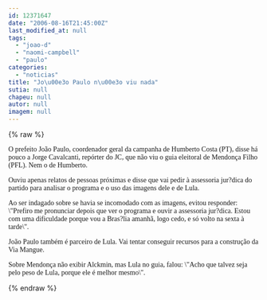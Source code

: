 ```yaml
---
id: 12371647
date: "2006-08-16T21:45:00Z"
last_modified_at: null
tags:
  - "joao-d"
  - "naomi-campbell"
  - "paulo"
categories:
  - "noticias"
title: "Jo\u00e3o Paulo n\u00e3o viu nada"
sutia: null
chapeu: null
autor: null
imagem: null
---
```

{% raw %}
<p><P><FONT face=Verdana>O prefeito João Paulo, coordenador geral da campanha de Humberto Costa (PT), disse há pouco a Jorge Cavalcanti, repórter do JC, que não viu o guia eleitoral de Mendonça Filho (PFL). Nem o de Humberto.</FONT></P></p>
<p><P><FONT face=Verdana>Ouviu apenas relatos de pessoas próximas e disse que vai pedir à assessoria jur?dica do partido para analisar o programa e o uso das imagens dele e de Lula.</FONT></P></p>
<p><P><FONT face=Verdana>Ao ser indagado sobre se havia se incomodado com as imagens, evitou responder: \"Prefiro me pronunciar depois que ver o programa e ouvir a assessoria jur?dica. Estou com uma dificuldade porque vou a Bras?lia amanhã, logo cedo, e só volto na sexta à tarde\".</FONT></P></p>
<p><P><FONT face=Verdana>João Paulo também é parceiro de Lula. Vai tentar conseguir recursos para a construção da Via Mangue.</FONT></P></p>
<p><P><FONT face=Verdana>Sobre Mendonça não exibir Alckmin, mas Lula no guia, falou: \"Acho que talvez seja pelo peso de Lula, porque ele é melhor mesmo\".</FONT></P> </p>
{% endraw %}